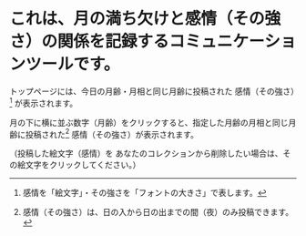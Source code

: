 # これは、月の満ち欠けと感情（その強さ）の関係を記録するコミュニケーションツールです。
トップページには、今日の月齢・月相と同じ月齢に投稿された 感情（その強さ）[^1] が表示されます。
[^1]:感情を「絵文字」・その強さを「フォントの大きさ」で表します。

月の下に横に並ぶ数字（月齢）をクリックすると、指定した月齢の月相と同じ月齢に投稿された[^2] 感情（その強さ）が表示されます。
[^2]:感情（その強さ）は、日の入から日の出までの間（夜）のみ投稿できます。

（投稿した絵文字（感情）を あなたのコレクションから削除したい場合は、その絵文字をクリックしてください。）
